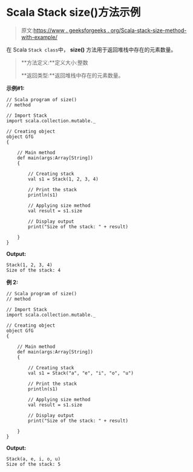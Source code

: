 # Scala Stack size()方法示例

> 原文:[https://www . geeksforgeeks . org/Scala-stack-size-method-with-example/](https://www.geeksforgeeks.org/scala-stack-size-method-with-example/)

在 Scala `Stack class`中， **size()** 方法用于返回堆栈中存在的元素数量。

> **方法定义:**定义大小:整数
> 
> **返回类型:**返回堆栈中存在的元素数量。

**示例#1:**

```
// Scala program of size() 
// method 

// Import Stack 
import scala.collection.mutable._

// Creating object 
object GfG 
{ 

    // Main method 
    def main(args:Array[String]) 
    { 

        // Creating stack
        val s1 = Stack(1, 2, 3, 4) 

        // Print the stack 
        println(s1) 

        // Applying size method  
        val result = s1.size

        // Display output 
        print("Size of the stack: " + result) 

    } 
} 
```

**Output:**

```
Stack(1, 2, 3, 4)
Size of the stack: 4

```

**例 2:**

```
// Scala program of size() 
// method 

// Import Stack 
import scala.collection.mutable._

// Creating object 
object GfG 
{ 

    // Main method 
    def main(args:Array[String]) 
    { 

        // Creating stack
        val s1 = Stack("a", "e", "i", "o", "u") 

        // Print the stack 
        println(s1) 

        // Applying size method  
        val result = s1.size

        // Display output 
        print("Size of the stack: " + result) 

    } 
} 
```

**Output:**

```
Stack(a, e, i, o, u)
Size of the stack: 5

```